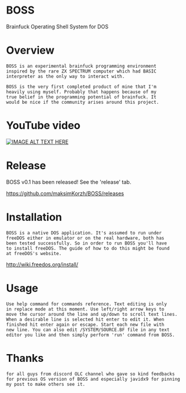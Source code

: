 # BOSS
Brainfuck Operating Shell System for DOS

# Overview

    BOSS is an experimental brainfuck programming environment
    inspired by the rare ZX SPECTRUM computer which had BASIC
    interpreter as the only way to interact with.
    
    BOSS is the very first completed product of mine that I'm
    heavily using myself. Probably that happens because of my
    true belief in the programming potential of brainfuck. It
    would be nice if the community arises around this project.

# YouTube video
[![IMAGE ALT TEXT HERE](https://img.youtube.com/vi/MY4Y_sTVoLs/0.jpg)](https://www.youtube.com/watch?v=MY4Y_sTVoLs)


# Release
BOSS v0.1 has been released! See the 'release' tab.

https://github.com/maksimKorzh/BOSS/releases

# Installation

    BOSS is a native DOS application. It's assumed to run under
    freeDOS either in emulator or on the real hardware, both has
    been tested successfully. So in order to run BOSS you'll have
    to install freeDOS. The guide of how to do this might be found
    at freeDOS's website.
   
   http://wiki.freedos.org/install/


# Usage

    Use help command for commands reference. Text editing is only
    in replace mode at this moment. Use left/right arrow keys to
    move the cursor around the line and up/down to scroll text lines.
    When a desirable line is selected hit enter to edit it. When
    finished hit enter again or escape. Start each new file with
    new line. You can also edit /SYSTEM/SOURCE.BF file in any text
    editor you like and then simply perform 'run' command from BOSS.


# Thanks

    for all guys from discord OLC channel who gave so kind feedbacks
    for previous OS version of BOSS and especially javidx9 for pinning
    my post to make others see it.
